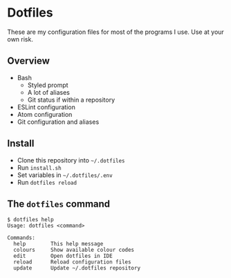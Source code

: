 # Dotfiles

These are my configuration files for most of the programs I use. Use at your own risk.

## Overview

- Bash
	- Styled prompt
	- A lot of aliases
	- Git status if within a repository
- ESLint configuration
- Atom configuration
- Git configuration and aliases

## Install

- Clone this repository into `~/.dotfiles`
- Run `install.sh`
- Set variables in `~/.dotfiles/.env`
- Run `dotfiles reload`

## The `dotfiles` command

```
$ dotfiles help
Usage: dotfiles <command>

Commands:
  help        This help message
  colours     Show available colour codes
  edit        Open dotfiles in IDE
  reload      Reload configuration files
  update      Update ~/.dotfiles repository
```
